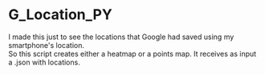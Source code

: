 # G_Location_PY
I made this just to see the locations that Google had saved using my smartphone's location.<br>
So this script creates either a heatmap or a points map. It receives as input a .json with locations.
